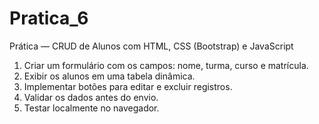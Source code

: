 # Pratica_6
Prática — CRUD de Alunos com HTML, CSS (Bootstrap) e JavaScript

1. Criar um formulário com os campos: nome, turma, curso e matrícula. 
2. Exibir os alunos em uma tabela dinâmica. 
3. Implementar botões para editar e excluir registros. 
4. Validar os dados antes do envio. 
5. Testar localmente no navegador. 
